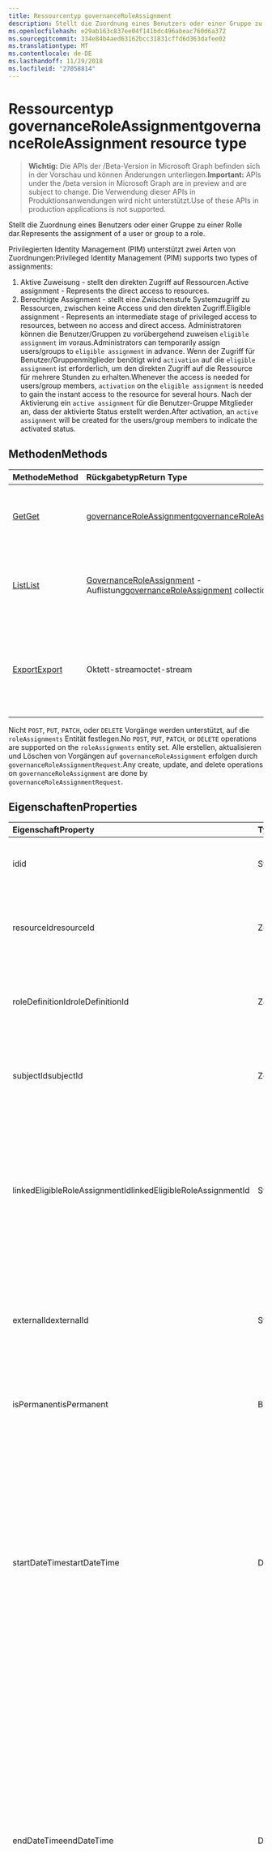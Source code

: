 ```yaml
---
title: Ressourcentyp governanceRoleAssignment
description: Stellt die Zuordnung eines Benutzers oder einer Gruppe zu einer Rolle dar.
ms.openlocfilehash: e29ab163c837ee04f141bdc496abeac760d6a372
ms.sourcegitcommit: 334e84b4aed63162bcc31831cffd6d363dafee02
ms.translationtype: MT
ms.contentlocale: de-DE
ms.lasthandoff: 11/29/2018
ms.locfileid: "27058814"
---
```

# <a name="governanceroleassignment-resource-type"></a><span data-ttu-id="8544c-103">Ressourcentyp governanceRoleAssignment</span><span class="sxs-lookup"><span data-stu-id="8544c-103">governanceRoleAssignment resource type</span></span>
> <span data-ttu-id="8544c-104">**Wichtig:** Die APIs der /Beta-Version in Microsoft Graph befinden sich in der Vorschau und können Änderungen unterliegen.</span><span class="sxs-lookup"><span data-stu-id="8544c-104">**Important:** APIs under the /beta version in Microsoft Graph are in preview and are subject to change.</span></span> <span data-ttu-id="8544c-105">Die Verwendung dieser APIs in Produktionsanwendungen wird nicht unterstützt.</span><span class="sxs-lookup"><span data-stu-id="8544c-105">Use of these APIs in production applications is not supported.</span></span>

<span data-ttu-id="8544c-106">Stellt die Zuordnung eines Benutzers oder einer Gruppe zu einer Rolle dar.</span><span class="sxs-lookup"><span data-stu-id="8544c-106">Represents the assignment of a user or group to a role.</span></span>

<span data-ttu-id="8544c-107">Privilegierten Identity Management (PIM) unterstützt zwei Arten von Zuordnungen:</span><span class="sxs-lookup"><span data-stu-id="8544c-107">Privileged Identity Management (PIM) supports two types of assignments:</span></span>

1. <span data-ttu-id="8544c-108">Aktive Zuweisung - stellt den direkten Zugriff auf Ressourcen.</span><span class="sxs-lookup"><span data-stu-id="8544c-108">Active assignment - Represents the direct access to resources.</span></span>
2. <span data-ttu-id="8544c-109">Berechtigte Assignment - stellt eine Zwischenstufe Systemzugriff zu Ressourcen, zwischen keine Access und den direkten Zugriff.</span><span class="sxs-lookup"><span data-stu-id="8544c-109">Eligible assignment - Represents an intermediate stage of privileged access to resources, between no access and direct access.</span></span> <span data-ttu-id="8544c-110">Administratoren können die Benutzer/Gruppen zu vorübergehend zuweisen `eligible assignment` im voraus.</span><span class="sxs-lookup"><span data-stu-id="8544c-110">Administrators can temporarily assign users/groups to `eligible assignment` in advance.</span></span> <span data-ttu-id="8544c-111">Wenn der Zugriff für Benutzer/Gruppenmitglieder benötigt wird `activation` auf die `eligible assignment` ist erforderlich, um den direkten Zugriff auf die Ressource für mehrere Stunden zu erhalten.</span><span class="sxs-lookup"><span data-stu-id="8544c-111">Whenever the access is needed for users/group members, `activation` on the `eligible assignment` is needed to gain the instant access to the resource for several hours.</span></span> <span data-ttu-id="8544c-112">Nach der Aktivierung ein `active assignment` für die Benutzer-Gruppe Mitglieder an, dass der aktivierte Status erstellt werden.</span><span class="sxs-lookup"><span data-stu-id="8544c-112">After activation, an `active assignment` will be created for the users/group members to indicate the activated status.</span></span>

## <a name="methods"></a><span data-ttu-id="8544c-113">Methoden</span><span class="sxs-lookup"><span data-stu-id="8544c-113">Methods</span></span>

| <span data-ttu-id="8544c-114">Methode</span><span class="sxs-lookup"><span data-stu-id="8544c-114">Method</span></span>          | <span data-ttu-id="8544c-115">Rückgabetyp</span><span class="sxs-lookup"><span data-stu-id="8544c-115">Return Type</span></span> |<span data-ttu-id="8544c-116">Beschreibung</span><span class="sxs-lookup"><span data-stu-id="8544c-116">Description</span></span>|
|:------------|:--------|:--------|
|[<span data-ttu-id="8544c-117">Get</span><span class="sxs-lookup"><span data-stu-id="8544c-117">Get</span></span>](../api/governanceroleassignment-get.md) |  [<span data-ttu-id="8544c-118">governanceRoleAssignment</span><span class="sxs-lookup"><span data-stu-id="8544c-118">governanceRoleAssignment</span></span>](../resources/governanceroleassignment.md) |<span data-ttu-id="8544c-119">Lesen Sie Eigenschaften und Beziehungen einer Rolle Zuordnung Entität.</span><span class="sxs-lookup"><span data-stu-id="8544c-119">Read properties and relationships of a role assignment entity.</span></span>|
|[<span data-ttu-id="8544c-120">List</span><span class="sxs-lookup"><span data-stu-id="8544c-120">List</span></span>](../api/governanceroleassignment-list.md) | <span data-ttu-id="8544c-121">[GovernanceRoleAssignment](../resources/governanceroleassignment.md) -Auflistung</span><span class="sxs-lookup"><span data-stu-id="8544c-121">[governanceRoleAssignment](../resources/governanceroleassignment.md) collection</span></span>|<span data-ttu-id="8544c-122">Eine Auflistung von rollenzuweisungen für eine Ressource aufgelistet.</span><span class="sxs-lookup"><span data-stu-id="8544c-122">List a collection of role assignments on a resource.</span></span> |
|[<span data-ttu-id="8544c-123">Export</span><span class="sxs-lookup"><span data-stu-id="8544c-123">Export</span></span>](../api/governanceroleassignment-export.md) | <span data-ttu-id="8544c-124">Oktett-stream</span><span class="sxs-lookup"><span data-stu-id="8544c-124">octet-stream</span></span> |<span data-ttu-id="8544c-125">Laden Sie eine Auflistung von rollenzuweisungen für eine Ressource, und speichern Sie als eine `.csv` Datei.</span><span class="sxs-lookup"><span data-stu-id="8544c-125">Download a collection of role assignments on a resource and save as a `.csv` file.</span></span>|

<span data-ttu-id="8544c-126">Nicht `POST`, `PUT`, `PATCH`, oder `DELETE` Vorgänge werden unterstützt, auf die `roleAssignments` Entität festlegen.</span><span class="sxs-lookup"><span data-stu-id="8544c-126">No `POST`, `PUT`, `PATCH`, or `DELETE` operations are supported on the `roleAssignments` entity set.</span></span> <span data-ttu-id="8544c-127">Alle erstellen, aktualisieren und Löschen von Vorgängen auf `governanceRoleAssignment` erfolgen durch `governanceRoleAssignmentRequest`.</span><span class="sxs-lookup"><span data-stu-id="8544c-127">Any create, update, and delete operations on `governanceRoleAssignment` are done by `governanceRoleAssignmentRequest`.</span></span>

## <a name="properties"></a><span data-ttu-id="8544c-128">Eigenschaften</span><span class="sxs-lookup"><span data-stu-id="8544c-128">Properties</span></span>
| <span data-ttu-id="8544c-129">Eigenschaft</span><span class="sxs-lookup"><span data-stu-id="8544c-129">Property</span></span>  | <span data-ttu-id="8544c-130">Typ</span><span class="sxs-lookup"><span data-stu-id="8544c-130">Type</span></span>      |<span data-ttu-id="8544c-131">Beschreibung</span><span class="sxs-lookup"><span data-stu-id="8544c-131">Description</span></span>|
|:----------|:----------|:----------|
|<span data-ttu-id="8544c-132">id</span><span class="sxs-lookup"><span data-stu-id="8544c-132">id</span></span>         |<span data-ttu-id="8544c-133">String</span><span class="sxs-lookup"><span data-stu-id="8544c-133">String</span></span>     |<span data-ttu-id="8544c-134">Die ID der rollenzuweisung.</span><span class="sxs-lookup"><span data-stu-id="8544c-134">The ID of the role assignment.</span></span> <span data-ttu-id="8544c-135">Es ist im GUID-Format.</span><span class="sxs-lookup"><span data-stu-id="8544c-135">It is in GUID format.</span></span>|
|<span data-ttu-id="8544c-136">resourceId</span><span class="sxs-lookup"><span data-stu-id="8544c-136">resourceId</span></span> |<span data-ttu-id="8544c-137">Zeichenfolge</span><span class="sxs-lookup"><span data-stu-id="8544c-137">String</span></span>     |<span data-ttu-id="8544c-138">Erforderlich.</span><span class="sxs-lookup"><span data-stu-id="8544c-138">Required.</span></span> <span data-ttu-id="8544c-139">Die ID der Ressource dem rollenzuweisung zugeordnet ist.</span><span class="sxs-lookup"><span data-stu-id="8544c-139">The ID of the resource which the role assignment is associated with.</span></span> |
|<span data-ttu-id="8544c-140">roleDefinitionId</span><span class="sxs-lookup"><span data-stu-id="8544c-140">roleDefinitionId</span></span>|<span data-ttu-id="8544c-141">Zeichenfolge</span><span class="sxs-lookup"><span data-stu-id="8544c-141">String</span></span>|<span data-ttu-id="8544c-142">Erforderlich.</span><span class="sxs-lookup"><span data-stu-id="8544c-142">Required.</span></span> <span data-ttu-id="8544c-143">Die ID der Rollendefinition dem rollenzuweisung zugeordnet ist.</span><span class="sxs-lookup"><span data-stu-id="8544c-143">The ID of the role definition which the role assignment is associated with.</span></span> |
|<span data-ttu-id="8544c-144">subjectId</span><span class="sxs-lookup"><span data-stu-id="8544c-144">subjectId</span></span>|<span data-ttu-id="8544c-145">Zeichenfolge</span><span class="sxs-lookup"><span data-stu-id="8544c-145">String</span></span>       |<span data-ttu-id="8544c-146">Erforderlich.</span><span class="sxs-lookup"><span data-stu-id="8544c-146">Required.</span></span> <span data-ttu-id="8544c-147">Die ID des Betreffs, dem die rollenzuweisung zugeordnet ist.</span><span class="sxs-lookup"><span data-stu-id="8544c-147">The ID of the subject which the role assignment is associated with.</span></span> |
|<span data-ttu-id="8544c-148">linkedEligibleRoleAssignmentId</span><span class="sxs-lookup"><span data-stu-id="8544c-148">linkedEligibleRoleAssignmentId</span></span>|<span data-ttu-id="8544c-149">String</span><span class="sxs-lookup"><span data-stu-id="8544c-149">String</span></span>|<span data-ttu-id="8544c-150">Ist dies ein `active assignment` und aufgrund der Aktivierung auf erstellt eine `eligible assignment`, es stellt die ID des, `eligible assignment`; Andernfalls ist der Wert `null`.</span><span class="sxs-lookup"><span data-stu-id="8544c-150">If this is an `active assignment` and created due to activation on an `eligible assignment`, it represents the ID of that `eligible assignment`; Otherwise, the value is `null`.</span></span> |
|<span data-ttu-id="8544c-151">externalId</span><span class="sxs-lookup"><span data-stu-id="8544c-151">externalId</span></span>   |<span data-ttu-id="8544c-152">String</span><span class="sxs-lookup"><span data-stu-id="8544c-152">String</span></span>     |<span data-ttu-id="8544c-153">Die externe ID der Ressource, die verwendet wird, um die rollenzuweisung im Anbieter zu identifizieren.</span><span class="sxs-lookup"><span data-stu-id="8544c-153">The external ID the resource that is used to identify the role assignment in the provider.</span></span>|
|<span data-ttu-id="8544c-154">isPermanent</span><span class="sxs-lookup"><span data-stu-id="8544c-154">isPermanent</span></span>|<span data-ttu-id="8544c-155">Boolesch</span><span class="sxs-lookup"><span data-stu-id="8544c-155">Boolean</span></span>    |<span data-ttu-id="8544c-156">Gibt an, ob die rollenzuweisung eine permanente Zuordnung ist.</span><span class="sxs-lookup"><span data-stu-id="8544c-156">Indicates whether the role assignment is a permanent assignment.</span></span>|
|<span data-ttu-id="8544c-157">startDateTime</span><span class="sxs-lookup"><span data-stu-id="8544c-157">startDateTime</span></span>|<span data-ttu-id="8544c-158">DateTimeOffset</span><span class="sxs-lookup"><span data-stu-id="8544c-158">DateTimeOffset</span></span>|<span data-ttu-id="8544c-159">Die Anfangszeit der rollenzuweisung.</span><span class="sxs-lookup"><span data-stu-id="8544c-159">The start time of the role assignment.</span></span> <span data-ttu-id="8544c-160">Der Timestamp-Typ stellt die Datums- und Uhrzeitinformationen mithilfe des ISO 8601-Formats dar und wird immer in UTC-Zeit angegeben.</span><span class="sxs-lookup"><span data-stu-id="8544c-160">The Timestamp type represents date and time information using ISO 8601 format and is always in UTC time.</span></span> <span data-ttu-id="8544c-161">Mitternacht UTC-Zeit am 1. Januar 2014 würde z. B. wie folgt aussehen: `'2014-01-01T00:00:00Z'`</span><span class="sxs-lookup"><span data-stu-id="8544c-161">For example, midnight UTC on Jan 1, 2014 would look like this: `'2014-01-01T00:00:00Z'`</span></span>|
|<span data-ttu-id="8544c-162">endDateTime</span><span class="sxs-lookup"><span data-stu-id="8544c-162">endDateTime</span></span>|<span data-ttu-id="8544c-163">DateTimeOffset</span><span class="sxs-lookup"><span data-stu-id="8544c-163">DateTimeOffset</span></span>|<span data-ttu-id="8544c-164">Für eine vorübergehende rollenzuweisung ist dies die Uhrzeit, wann die rollenzuweisung abgelaufen ist.</span><span class="sxs-lookup"><span data-stu-id="8544c-164">For a non-permanent role assignment, this is the time when the role assignment will be expired.</span></span> <span data-ttu-id="8544c-165">Der Timestamp-Typ stellt die Datums- und Uhrzeitinformationen mithilfe des ISO 8601-Formats dar und wird immer in UTC-Zeit angegeben.</span><span class="sxs-lookup"><span data-stu-id="8544c-165">The Timestamp type represents date and time information using ISO 8601 format and is always in UTC time.</span></span> <span data-ttu-id="8544c-166">Mitternacht UTC-Zeit am 1. Januar 2014 würde z. B. wie folgt aussehen: `'2014-01-01T00:00:00Z'`</span><span class="sxs-lookup"><span data-stu-id="8544c-166">For example, midnight UTC on Jan 1, 2014 would look like this: `'2014-01-01T00:00:00Z'`</span></span>|
|<span data-ttu-id="8544c-167">assignmentState</span><span class="sxs-lookup"><span data-stu-id="8544c-167">assignmentState</span></span>|<span data-ttu-id="8544c-168">String</span><span class="sxs-lookup"><span data-stu-id="8544c-168">String</span></span>  |<span data-ttu-id="8544c-169">Der Status der Zuordnung.</span><span class="sxs-lookup"><span data-stu-id="8544c-169">The state of the assignment.</span></span> <span data-ttu-id="8544c-170">Der Wert kann sein</span><span class="sxs-lookup"><span data-stu-id="8544c-170">The value can be</span></span> <ul><li> <span data-ttu-id="8544c-171">`Eligible`für die Zuweisung von zu auswählbaren</span><span class="sxs-lookup"><span data-stu-id="8544c-171">`Eligible` for eligible assignment</span></span></li><li> <span data-ttu-id="8544c-172">`Active`-Wenn sie direkt zugeordnet ist `Active` von Administratoren, oder bei einer Zuordnung zu auswählbaren durch den Benutzer aktiviert.</span><span class="sxs-lookup"><span data-stu-id="8544c-172">`Active` - if it is directly assigned `Active` by administrators, or activated on an eligible assignment by the users.</span></span></li></ul>|
|<span data-ttu-id="8544c-173">memberType</span><span class="sxs-lookup"><span data-stu-id="8544c-173">memberType</span></span>|<span data-ttu-id="8544c-174">String</span><span class="sxs-lookup"><span data-stu-id="8544c-174">String</span></span>      |<span data-ttu-id="8544c-175">Der Typ des Elements.</span><span class="sxs-lookup"><span data-stu-id="8544c-175">The type of member.</span></span> <span data-ttu-id="8544c-176">Der Wert kann sein:</span><span class="sxs-lookup"><span data-stu-id="8544c-176">The value can be:</span></span> <ul><li><span data-ttu-id="8544c-177">`Inherited`-die rollenzuweisung wird von einer übergeordneten Ressourcenbereich geerbt</span><span class="sxs-lookup"><span data-stu-id="8544c-177">`Inherited` - the role assignment is inherited from a parent resource scope</span></span></li><li><span data-ttu-id="8544c-178">`Group`-die rollenzuweisung nicht geerbt wird, aber die Mitgliedschaft in einer Gruppe zuweisen stammt</span><span class="sxs-lookup"><span data-stu-id="8544c-178">`Group`- the role assignment is not inherited, but comes from the membership of a group assignment</span></span></li><li><span data-ttu-id="8544c-179">`User`-die rollenzuweisung wird weder geerbt noch aus einer Gruppe zuweisen.</span><span class="sxs-lookup"><span data-stu-id="8544c-179">`User` - the role assignment is neither inherited nor from a group assignment.</span></span></li></ul>|


## <a name="relationships"></a><span data-ttu-id="8544c-180">Beziehungen</span><span class="sxs-lookup"><span data-stu-id="8544c-180">Relationships</span></span>
| <span data-ttu-id="8544c-181">Beziehung</span><span class="sxs-lookup"><span data-stu-id="8544c-181">Relationship</span></span> | <span data-ttu-id="8544c-182">Typ</span><span class="sxs-lookup"><span data-stu-id="8544c-182">Type</span></span>   |<span data-ttu-id="8544c-183">Beschreibung</span><span class="sxs-lookup"><span data-stu-id="8544c-183">Description</span></span>|
|:---------------|:--------|:----------|
|<span data-ttu-id="8544c-184">resource</span><span class="sxs-lookup"><span data-stu-id="8544c-184">resource</span></span>|[<span data-ttu-id="8544c-185">governanceResource</span><span class="sxs-lookup"><span data-stu-id="8544c-185">governanceResource</span></span>](../resources/governanceresource.md)|<span data-ttu-id="8544c-186">Schreibgeschützt.</span><span class="sxs-lookup"><span data-stu-id="8544c-186">Read-only.</span></span> <span data-ttu-id="8544c-187">Die Ressource, die rollenzuweisung zugeordnet.</span><span class="sxs-lookup"><span data-stu-id="8544c-187">The resource associated with the role assignment.</span></span> |
|<span data-ttu-id="8544c-188">roleDefinition</span><span class="sxs-lookup"><span data-stu-id="8544c-188">roleDefinition</span></span>|[<span data-ttu-id="8544c-189">governanceRoleDefinition</span><span class="sxs-lookup"><span data-stu-id="8544c-189">governanceRoleDefinition</span></span>](../resources/governanceroledefinition.md)|<span data-ttu-id="8544c-190">Schreibgeschützt.</span><span class="sxs-lookup"><span data-stu-id="8544c-190">Read-only.</span></span> <span data-ttu-id="8544c-191">Die Rollendefinition mit der rollenzuweisung verknüpft ist.</span><span class="sxs-lookup"><span data-stu-id="8544c-191">The role definition associated with the role assignment.</span></span> |
|<span data-ttu-id="8544c-192">Betreff</span><span class="sxs-lookup"><span data-stu-id="8544c-192">subject</span></span>|[<span data-ttu-id="8544c-193">governanceSubject</span><span class="sxs-lookup"><span data-stu-id="8544c-193">governanceSubject</span></span>](../resources/governancesubject.md)|<span data-ttu-id="8544c-194">Schreibgeschützt.</span><span class="sxs-lookup"><span data-stu-id="8544c-194">Read-only.</span></span> <span data-ttu-id="8544c-195">Der Betreff der Zuordnung Rolle zugeordnet ist.</span><span class="sxs-lookup"><span data-stu-id="8544c-195">The subject associated with the role assignment.</span></span> |
|<span data-ttu-id="8544c-196">linkedEligibleRoleAssignment</span><span class="sxs-lookup"><span data-stu-id="8544c-196">linkedEligibleRoleAssignment</span></span>|[<span data-ttu-id="8544c-197">governanceRoleAssignment</span><span class="sxs-lookup"><span data-stu-id="8544c-197">governanceRoleAssignment</span></span>](../resources/governanceroleassignment.md)|<span data-ttu-id="8544c-198">Schreibgeschützt.</span><span class="sxs-lookup"><span data-stu-id="8544c-198">Read-only.</span></span> <span data-ttu-id="8544c-199">Ist dies ein `active assignment` und aufgrund der Aktivierung auf erstellt eine `eligible assignment`, es stellt das Objekt, das `eligible assignment`; Andernfalls ist der Wert `null`.</span><span class="sxs-lookup"><span data-stu-id="8544c-199">If this is an `active assignment` and created due to activation on an `eligible assignment`, it represents the object of that `eligible assignment`; Otherwise, the value is `null`.</span></span> |

## <a name="json-representation"></a><span data-ttu-id="8544c-200">JSON-Darstellung</span><span class="sxs-lookup"><span data-stu-id="8544c-200">JSON representation</span></span>

<span data-ttu-id="8544c-201">Es folgt eine JSON-Darstellung der Ressource.</span><span class="sxs-lookup"><span data-stu-id="8544c-201">Here is a JSON representation of the resource.</span></span>


<!-- {
  "blockType": "resource",
  "optionalProperties": [

  ],
  "@odata.type": "microsoft.graph.governanceRoleAssignment"
}-->

```json
{
  "id": "String (identifier)",
  "resourceId": "String",
  "roleDefinitionId": "String",
  "subjectId": "String",
  "linkedEligibleRoleAssignmentId": "String",
  "externalId": "String",
  "isPermanent": true,
  "startDateTime": "String (timestamp)",
  "endDateTime": "String (timestamp)",
  "assignmentState": "String",
  "memberType": "String",
}

```

<!-- uuid: 8fcb5dbc-d5aa-4681-8e31-b001d5168d79
2015-10-25 14:57:30 UTC -->
<!-- {
  "type": "#page.annotation",
  "description": "governanceRoleAssignment",
  "keywords": "",
  "section": "documentation",
  "tocPath": ""
}-->
